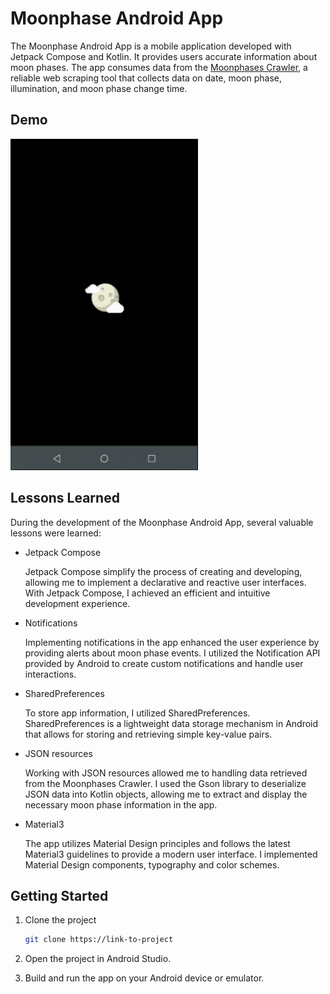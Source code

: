 
# Moonphase Android App

The Moonphase Android App is a mobile application developed with Jetpack Compose and Kotlin. It provides users accurate information about moon phases. The app consumes data from the [Moonphases Crawler](), a reliable web scraping tool that collects data on date, moon phase, illumination, and moon phase change time.


## Demo

<img src=".github/moonphases.gif" width="300" height="530" />

## Lessons Learned

During the development of the Moonphase Android App, several valuable lessons were learned:

- Jetpack Compose

  Jetpack Compose simplify the process of creating and developing, allowing me to implement a declarative and reactive user interfaces. With Jetpack Compose, I achieved an efficient and intuitive development experience.

- Notifications

  Implementing notifications in the app enhanced the user experience by providing alerts about moon phase events. I utilized the Notification API provided by Android to create custom notifications and handle user interactions.

- SharedPreferences

  To store app information, I utilized SharedPreferences. SharedPreferences is a lightweight data storage mechanism in Android that allows for storing and retrieving simple key-value pairs.

- JSON resources

  Working with JSON resources allowed me to handling data retrieved from the Moonphases Crawler. I used the Gson library to deserialize JSON data into Kotlin objects, allowing me to extract and display the necessary moon phase information in the app.

- Material3

  The app utilizes Material Design principles and follows the latest Material3 guidelines to provide a modern user interface. I implemented Material Design components, typography and color schemes.


## Getting Started

1. Clone the project

    ```bash
    git clone https://link-to-project
    ```

1. Open the project in Android Studio.

1. Build and run the app on your Android device or emulator.
